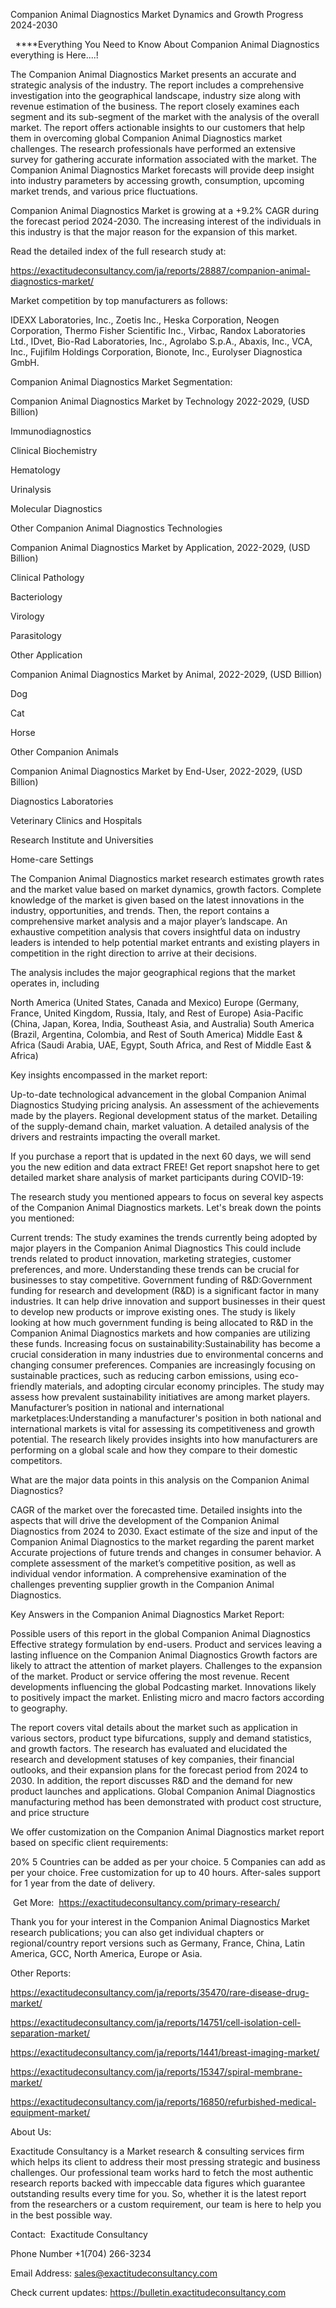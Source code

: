 Companion Animal Diagnostics Market Dynamics and Growth Progress 2024-2030

  ****Everything You Need to Know About Companion Animal Diagnostics everything is Here....!

The Companion Animal Diagnostics Market presents an accurate and strategic analysis of the industry. The report includes a comprehensive investigation into the geographical landscape, industry size along with revenue estimation of the business. The report closely examines each segment and its sub-segment of the market with the analysis of the overall market. The report offers actionable insights to our customers that help them in overcoming global Companion Animal Diagnostics market challenges. The research professionals have performed an extensive survey for gathering accurate information associated with the market. The Companion Animal Diagnostics Market forecasts will provide deep insight into industry parameters by accessing growth, consumption, upcoming market trends, and various price fluctuations.

Companion Animal Diagnostics Market is growing at a +9.2% CAGR during the forecast period 2024-2030. The increasing interest of the individuals in this industry is that the major reason for the expansion of this market.

Read the detailed index of the full research study at:

https://exactitudeconsultancy.com/ja/reports/28887/companion-animal-diagnostics-market/

Market competition by top manufacturers as follows:

IDEXX Laboratories, Inc., Zoetis Inc., Heska Corporation, Neogen Corporation, Thermo Fisher Scientific Inc., Virbac, Randox Laboratories Ltd., IDvet, Bio-Rad Laboratories, Inc., Agrolabo S.p.A., Abaxis, Inc., VCA, Inc., Fujifilm Holdings Corporation, Bionote, Inc., Eurolyser Diagnostica GmbH.

Companion Animal Diagnostics Market Segmentation:

Companion Animal Diagnostics Market by Technology 2022-2029, (USD Billion)

Immunodiagnostics

Clinical Biochemistry

Hematology

Urinalysis

Molecular Diagnostics

Other Companion Animal Diagnostics Technologies

Companion Animal Diagnostics Market by Application, 2022-2029, (USD Billion)

Clinical Pathology

Bacteriology

Virology

Parasitology

Other Application

Companion Animal Diagnostics Market by Animal, 2022-2029, (USD Billion)

Dog

Cat

Horse

Other Companion Animals

Companion Animal Diagnostics Market by End-User, 2022-2029, (USD Billion)

Diagnostics Laboratories

Veterinary Clinics and Hospitals

Research Institute and Universities

Home-care Settings

The Companion Animal Diagnostics market research estimates growth rates and the market value based on market dynamics, growth factors. Complete knowledge of the market is given based on the latest innovations in the industry, opportunities, and trends. Then, the report contains a comprehensive market analysis and a major player’s landscape. An exhaustive competition analysis that covers insightful data on industry leaders is intended to help potential market entrants and existing players in competition in the right direction to arrive at their decisions.

The analysis includes the major geographical regions that the market operates in, including

North America (United States, Canada and Mexico)
Europe (Germany, France, United Kingdom, Russia, Italy, and Rest of Europe)
Asia-Pacific (China, Japan, Korea, India, Southeast Asia, and Australia)
South America (Brazil, Argentina, Colombia, and Rest of South America)
Middle East & Africa (Saudi Arabia, UAE, Egypt, South Africa, and Rest of Middle East & Africa)

Key insights encompassed in the market report:

Up-to-date technological advancement in the global Companion Animal Diagnostics
Studying pricing analysis.
An assessment of the achievements made by the players.
Regional development status of the market.
Detailing of the supply-demand chain, market valuation.
A detailed analysis of the drivers and restraints impacting the overall market.

If you purchase a report that is updated in the next 60 days, we will send you the new edition and data extract FREE! Get report snapshot here to get detailed market share analysis of market participants during COVID-19:

The research study you mentioned appears to focus on several key aspects of the Companion Animal Diagnostics markets. Let's break down the points you mentioned:

Current trends: The study examines the trends currently being adopted by major players in the Companion Animal Diagnostics This could include trends related to product innovation, marketing strategies, customer preferences, and more. Understanding these trends can be crucial for businesses to stay competitive.
Government funding of R&D:Government funding for research and development (R&D) is a significant factor in many industries. It can help drive innovation and support businesses in their quest to develop new products or improve existing ones. The study is likely looking at how much government funding is being allocated to R&D in the Companion Animal Diagnostics markets and how companies are utilizing these funds.
Increasing focus on sustainability:Sustainability has become a crucial consideration in many industries due to environmental concerns and changing consumer preferences. Companies are increasingly focusing on sustainable practices, such as reducing carbon emissions, using eco-friendly materials, and adopting circular economy principles. The study may assess how prevalent sustainability initiatives are among market players.
Manufacturer’s position in national and international marketplaces:Understanding a manufacturer's position in both national and international markets is vital for assessing its competitiveness and growth potential. The research likely provides insights into how manufacturers are performing on a global scale and how they compare to their domestic competitors.

What are the major data points in this analysis on the Companion Animal Diagnostics?

CAGR of the market over the forecasted time.
Detailed insights into the aspects that will drive the development of the Companion Animal Diagnostics from 2024 to 2030.
Exact estimate of the size and input of the Companion Animal Diagnostics to the market regarding the parent market
Accurate projections of future trends and changes in consumer behavior. A complete assessment of the market’s competitive position, as well as individual vendor information.
A comprehensive examination of the challenges preventing supplier growth in the Companion Animal Diagnostics.

Key Answers in the Companion Animal Diagnostics Market Report:

Possible users of this report in the global Companion Animal Diagnostics
Effective strategy formulation by end-users.
Product and services leaving a lasting influence on the Companion Animal Diagnostics
Growth factors are likely to attract the attention of market players.
Challenges to the expansion of the market.
Product or service offering the most revenue.
Recent developments influencing the global Podcasting market.
Innovations likely to positively impact the market.
Enlisting micro and macro factors according to geography.

The report covers vital details about the market such as application in various sectors, product type bifurcations, supply and demand statistics, and growth factors. The research has evaluated and elucidated the research and development statuses of key companies, their financial outlooks, and their expansion plans for the forecast period from 2024 to 2030. In addition, the report discusses R&D and the demand for new product launches and applications. Global Companion Animal Diagnostics manufacturing method has been demonstrated with product cost structure, and price structure

We offer customization on the Companion Animal Diagnostics market report based on specific client requirements:

20%
5 Countries can be added as per your choice.
5 Companies can add as per your choice.
Free customization for up to 40 hours.
After-sales support for 1 year from the date of delivery.

 Get More:  https://exactitudeconsultancy.com/primary-research/

Thank you for your interest in the Companion Animal Diagnostics Market research publications; you can also get individual chapters or regional/country report versions such as Germany, France, China, Latin America, GCC, North America, Europe or Asia.

Other Reports:

https://exactitudeconsultancy.com/ja/reports/35470/rare-disease-drug-market/

https://exactitudeconsultancy.com/ja/reports/14751/cell-isolation-cell-separation-market/

https://exactitudeconsultancy.com/ja/reports/1441/breast-imaging-market/

https://exactitudeconsultancy.com/ja/reports/15347/spiral-membrane-market/

https://exactitudeconsultancy.com/ja/reports/16850/refurbished-medical-equipment-market/

About Us:

Exactitude Consultancy is a Market research & consulting services firm which helps its client to address their most pressing strategic and business challenges. Our professional team works hard to fetch the most authentic research reports backed with impeccable data figures which guarantee outstanding results every time for you. So, whether it is the latest report from the researchers or a custom requirement, our team is here to help you in the best possible way.

Contact:  Exactitude Consultancy

Phone Number +1(704) 266-3234

Email Address: sales@exactitudeconsultancy.com

Check current updates: https://bulletin.exactitudeconsultancy.com

 
